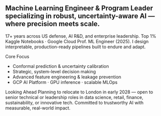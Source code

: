## Machine Learning Engineer & Program Leader specializing in robust, uncertainty-aware AI — where precision meets scale.
<!--
**LEDazzio01/LEDazzio01** is a ✨ _special_ ✨ repository because its `README.md` (this file) appears on your GitHub profile.

Here are some ideas to get you started:

- 🔭 I’m currently working on ...
- 🌱 I’m currently learning ...
- 👯 I’m looking to collaborate on ...
- 🤔 I’m looking for help with ...
- 💬 Ask me about ...
- 📫 How to reach me: ...
- 😄 Pronouns: ...
- ⚡ Fun fact: ...
-->
17+ years across US defense, AI R&D, and enterprise leadership. Top 1% Kaggle Notebooks · Google Cloud Prof. ML Engineer (2025). I design interpretable, production-ready pipelines built to endure and adapt.

Core Focus
 - Conformal prediction & uncertainty calibration
 - Strategic, system-level decision making
 - Advanced feature engineering & leakage prevention
 - GCP AI Platform · GPU inference · scalable MLOps

Looking Ahead
Planning to relocate to London in early 2028 — open to senior technical or leadership roles in data science, retail, finance, sustainability, or innovative tech. Committed to trustworthy AI with measurable, real-world impact.
